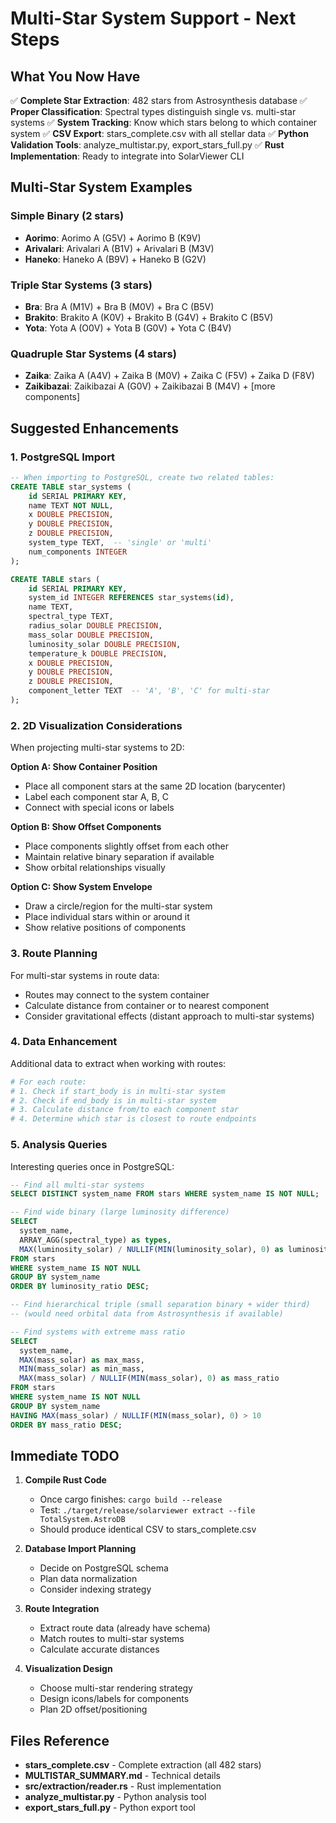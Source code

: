 # Multi-Star System Support - Next Steps

## What You Now Have

✅ **Complete Star Extraction**: 482 stars from Astrosynthesis database
✅ **Proper Classification**: Spectral types distinguish single vs. multi-star systems
✅ **System Tracking**: Know which stars belong to which container system
✅ **CSV Export**: stars_complete.csv with all stellar data
✅ **Python Validation Tools**: analyze_multistar.py, export_stars_full.py
✅ **Rust Implementation**: Ready to integrate into SolarViewer CLI

## Multi-Star System Examples

### Simple Binary (2 stars)
- **Aorimo**: Aorimo A (G5V) + Aorimo B (K9V)
- **Arivalari**: Arivalari A (B1V) + Arivalari B (M3V)
- **Haneko**: Haneko A (B9V) + Haneko B (G2V)

### Triple Star Systems (3 stars)
- **Bra**: Bra A (M1V) + Bra B (M0V) + Bra C (B5V)
- **Brakito**: Brakito A (K0V) + Brakito B (G4V) + Brakito C (B5V)
- **Yota**: Yota A (O0V) + Yota B (G0V) + Yota C (B4V)

### Quadruple Star Systems (4 stars)
- **Zaika**: Zaika A (A4V) + Zaika B (M0V) + Zaika C (F5V) + Zaika D (F8V)
- **Zaikibazai**: Zaikibazai A (G0V) + Zaikibazai B (M4V) + [more components]

## Suggested Enhancements

### 1. PostgreSQL Import
```sql
-- When importing to PostgreSQL, create two related tables:
CREATE TABLE star_systems (
    id SERIAL PRIMARY KEY,
    name TEXT NOT NULL,
    x DOUBLE PRECISION,
    y DOUBLE PRECISION,
    z DOUBLE PRECISION,
    system_type TEXT,  -- 'single' or 'multi'
    num_components INTEGER
);

CREATE TABLE stars (
    id SERIAL PRIMARY KEY,
    system_id INTEGER REFERENCES star_systems(id),
    name TEXT,
    spectral_type TEXT,
    radius_solar DOUBLE PRECISION,
    mass_solar DOUBLE PRECISION,
    luminosity_solar DOUBLE PRECISION,
    temperature_k DOUBLE PRECISION,
    x DOUBLE PRECISION,
    y DOUBLE PRECISION,
    z DOUBLE PRECISION,
    component_letter TEXT  -- 'A', 'B', 'C' for multi-star
);
```

### 2. 2D Visualization Considerations
When projecting multi-star systems to 2D:

**Option A: Show Container Position**
- Place all component stars at the same 2D location (barycenter)
- Label each component star A, B, C
- Connect with special icons or labels

**Option B: Show Offset Components**
- Place components slightly offset from each other
- Maintain relative binary separation if available
- Show orbital relationships visually

**Option C: Show System Envelope**
- Draw a circle/region for the multi-star system
- Place individual stars within or around it
- Show relative positions of components

### 3. Route Planning
For multi-star systems in route data:
- Routes may connect to the system container
- Calculate distance from container or to nearest component
- Consider gravitational effects (distant approach to multi-star systems)

### 4. Data Enhancement
Additional data to extract when working with routes:
```python
# For each route:
# 1. Check if start_body is in multi-star system
# 2. Check if end_body is in multi-star system
# 3. Calculate distance from/to each component star
# 4. Determine which star is closest to route endpoints
```

### 5. Analysis Queries
Interesting queries once in PostgreSQL:

```sql
-- Find all multi-star systems
SELECT DISTINCT system_name FROM stars WHERE system_name IS NOT NULL;

-- Find wide binary (large luminosity difference)
SELECT
  system_name,
  ARRAY_AGG(spectral_type) as types,
  MAX(luminosity_solar) / NULLIF(MIN(luminosity_solar), 0) as luminosity_ratio
FROM stars
WHERE system_name IS NOT NULL
GROUP BY system_name
ORDER BY luminosity_ratio DESC;

-- Find hierarchical triple (small separation binary + wider third)
-- (would need orbital data from Astrosynthesis if available)

-- Find systems with extreme mass ratio
SELECT
  system_name,
  MAX(mass_solar) as max_mass,
  MIN(mass_solar) as min_mass,
  MAX(mass_solar) / NULLIF(MIN(mass_solar), 0) as mass_ratio
FROM stars
WHERE system_name IS NOT NULL
GROUP BY system_name
HAVING MAX(mass_solar) / NULLIF(MIN(mass_solar), 0) > 10
ORDER BY mass_ratio DESC;
```

## Immediate TODO

1. **Compile Rust Code**
   - Once cargo finishes: `cargo build --release`
   - Test: `./target/release/solarviewer extract --file TotalSystem.AstroDB`
   - Should produce identical CSV to stars_complete.csv

2. **Database Import Planning**
   - Decide on PostgreSQL schema
   - Plan data normalization
   - Consider indexing strategy

3. **Route Integration**
   - Extract route data (already have schema)
   - Match routes to multi-star systems
   - Calculate accurate distances

4. **Visualization Design**
   - Choose multi-star rendering strategy
   - Design icons/labels for components
   - Plan 2D offset/positioning

## Files Reference

- **stars_complete.csv** - Complete extraction (all 482 stars)
- **MULTISTAR_SUMMARY.md** - Technical details
- **src/extraction/reader.rs** - Rust implementation
- **analyze_multistar.py** - Python analysis tool
- **export_stars_full.py** - Python export tool
